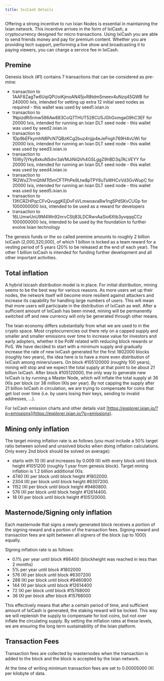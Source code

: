 ```yaml
---
title: IxiCash Details
---
```


Offering a strong incentive to run Ixian Nodes is essential in maintaining the Ixian network. This incentive arrives in the form of IxiCash, a cryptocurrency designed for micro transactions.
Using IxiCash you are able to send friends money and pay for premium content. Whether you are providing tech support, performing a live show and broadcasting it to paying viewers, you can charge a service fee in IxiCash.


## Premine
Genesis block (#1) contains 7 transactions that can be considered as pre-mine:

- transaction to 1AAF8ZagTw6UqiQPUoiKjmoAN45jvR8tdmSmeev4uNzq45QWB for 240000 Ixis, intended for setting up extra 12 initial seed nodes as required - this wallet was used by seed1.ixian.io
- transaction to 1NpizdRi5rmw586Aw883CoQ7THUT528CU5JGhGomgaG9hC3EF for 20000 Ixis, intended for running an Ixian DLT seed node - this wallet was used by seed2.ixian.io
- transaction to 1Dp9bEFkymhN8PcN7QBzKCg2buz4njjp4eJeFngh769H4vUWi for 20000 Ixis, intended for running an Ixian DLT seed node - this wallet was used by seed3.ixian.io
- transaction to 1SWy7jYky8xkuN5dnr3aVMJiNiQVh4GSLggZ9hBD3q7ALVEYY for 20000 Ixis, intended for running an Ixian DLT seed node - this wallet was used by seed4.ixian.io
- transaction to 1R2WxZ7rmQhMTt5mCFTPhPe9Ltw8pTPY6uTsWHCvVd3GvWupC for 20000 Ixis, intended for running an Ixian DLT seed node - this wallet was used by seed5.ixian.io
- transaction to 13fiCRZHPqcCFvQvuggKEjDvFsVLmwoavaBw1ng5PdSKvCUGp for 1000000000 Ixis, intended to be used as a reward for developers
- transaction to 16LUmwUnU9M4Wn92nrvCStj83LDCRwvAaSio6Xtb3yvqqqCCz 1000000000 Ixis, intended to be used by the foundation to further evolve Ixian technology

The genesis funds or the so called premine amounts to roughly 2 billion IxiCash (2,000,320,000), of which 1 billion is locked as a team reward for a vesting period
of 5 years (20% to be released at the end of each year). The other 1 billion IxiCash is intended for funding further development and all other important activities.


## Total inflation
A hybrid Ixicash distribution model is in place. For initial distribution, mining seems to be the best way for various reasons.
As more users set up their nodes, the network itself will become more resilient against attackers and increase its capability for handling large numbers of users.
This will mean that more users will participate in the distribution of IxiCash as well. After a sufficient amount of IxiCash has been mined, mining will be permanently
switched off and new currency will only be generated through other means.

The Ixian economy differs substantially from what we are used to in the crypto space. Most cryptocurrencies out there rely on a capped supply and smaller and smaller
emissions over time to increase value for investors and early adopters, whether it be PoW related with reducing block rewards or PoS. We have decided to start with a minimum
supply and gradually increase the rate of new IxiCash generated for the first 1802000 blocks (roughly two years), the idea here is to have a more even distribution of IxiCash
among miners/users. On block #105120000 (roughly 100 years), mining will stop and we expect the total supply at that point to be about 21 billion IxiCash. After block #105120000, 
the only way to generate new IxiCash is by running a Master Node, which will inflate the total supply at 36 IXIs per block (or 38 million IXIs per year). By not capping the 
supply after 21 billion IxiCash in circulation, we are trying to compensate for coins that get lost over time (i.e. by users losing their keys, sending to invalid addresses, ...).

For IxiCash emission charts and other details visit [https://explorer.ixian.io/?p=emissions](https://explorer.ixian.io/?p=emissions).

## Mining only inflation
The target mining inflation rate is as follows (you must include a 50% target ratio between solved and unsolved blocks when doing inflation calculations. Only every 2nd block should be solved on average):
- starts with 10 IXI and increases by 0.009 IXI with every block until block height #1051200 (roughly 1 year from genesis block). Target mining inflation is 1.2 billion additional IXIs.
- 4740 IXI per block until block height #1802000.
- 2304 IXI per block until block height #6307200.
- 1152 IXI per block until block height #9460800.
- 576 IXI per block until block height #12614400.
- 18 IXI per block until block height #105120000.

## Masternode/Signing only inflation
Each masternode that signs a newly generated block receives a portion of the signing reward and a portion of the transaction fees.
Signing reward and transaction fees are split between all signers of the block (up to 1000) equally.

Signing inflation rate is as follows:
- 0.1% per year until block #86400 (blockheight was reached in less than 2 months)
- 5% per year until block #1802000
- 576 IXI per block until block #6307200
- 288 IXI per block until block #9460800
- 144 IXI per block until block #12614400
- 72 IXI per block until block #15768000
- 36 IXI per block after block #15768000

This effectively means that after a certain period of time, and sufficient amount of IxiCash is generated, the staking reward will be locked. This way we will replenish the supply to compensate for lost coins,
but not over inflate the circulating supply. By setting the inflation rates at these levels, we are ensuring the long term sustainability of the Ixian platform.


## Transaction Fees
Transaction fees are collected by masternodes when the transaction is added to the block and the block is accepted by the Ixian network.

At the time of writing minimum transaction fees are set to 0.00005000 IXI per kilobyte of data.
